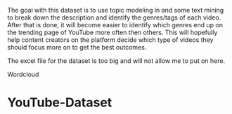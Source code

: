 The goal with this dataset is to use topic modeling in and some text mining to break down the description and identify the genres/tags of each video. After that is done, it will become easier to identify which genres end up on the trending page of YouTube more often then others. This will hopefully help content creators on the platform decide which type of videos they should focus more on to get the best outcomes.

The excel file for the dataset is too big and will not allow me to put on here.


Wordcloud
# YouTube-Dataset
